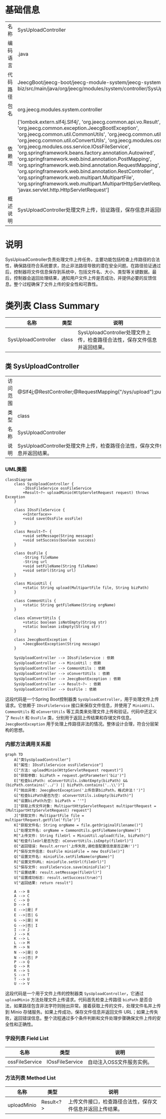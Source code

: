 # 基础信息

|      |      |
|------|------|
| 名称 | SysUploadController |
| 编码语言 | .java |
| 代码路径 | JeecgBoot/jeecg-boot/jeecg-module-system/jeecg-system-biz/src/main/java/org/jeecg/modules/system/controller/SysUploadController.java |
| 包名 | org.jeecg.modules.system.controller |
| 依赖项 | ['lombok.extern.slf4j.Slf4j', 'org.jeecg.common.api.vo.Result', 'org.jeecg.common.exception.JeecgBootException', 'org.jeecg.common.util.CommonUtils', 'org.jeecg.common.util.MinioUtil', 'org.jeecg.common.util.oConvertUtils', 'org.jeecg.modules.oss.entity.OssFile', 'org.jeecg.modules.oss.service.IOssFileService', 'org.springframework.beans.factory.annotation.Autowired', 'org.springframework.web.bind.annotation.PostMapping', 'org.springframework.web.bind.annotation.RequestMapping', 'org.springframework.web.bind.annotation.RestController', 'org.springframework.web.multipart.MultipartFile', 'org.springframework.web.multipart.MultipartHttpServletRequest', 'javax.servlet.http.HttpServletRequest'] |
| 概述说明 | SysUploadController处理文件上传，验证路径，保存信息并返回结果。 |

# 说明

SysUploadController负责处理文件上传任务，主要功能包括检查上传路径的合法性，确保路径符合系统要求，防止非法路径导致的潜在安全问题。在路径验证通过后，控制器将文件信息保存到系统中，包括文件名、大小、类型等关键数据。最后，控制器会返回处理结果，通知用户文件上传是否成功，并提供必要的反馈信息。整个过程确保了文件上传的安全性和可靠性。

# 类列表 Class Summary

| 名称   | 类型  | 说明 |
|-------|------|-------------|
| SysUploadController | class | SysUploadController处理文件上传，检查路径合法性，保存文件信息并返回结果。 |



## 类 SysUploadController

|      |      |
|------|------|
| 访问范围 | @Slf4j;@RestController;@RequestMapping("/sys/upload");public |
| 类型 | class |
| 名称 | SysUploadController |
| 说明 | SysUploadController处理文件上传，检查路径合法性，保存文件信息并返回结果。 |


### UML类图

```mermaid
classDiagram
    class SysUploadController {
        -IOssFileService ossFileService
        +Result~?~ uploadMinio(HttpServletRequest request) throws Exception
    }

    class IOssFileService {
        <<Interface>>
        +void save(OssFile ossFile)
    }

    class Result~T~ {
        +void setMessage(String message)
        +void setSuccess(boolean success)
    }

    class OssFile {
        -String fileName
        -String url
        +void setFileName(String fileName)
        +void setUrl(String url)
    }

    class MinioUtil {
        +static String upload(MultipartFile file, String bizPath)
    }

    class CommonUtils {
        +static String getFileName(String orgName)
    }

    class oConvertUtils {
        +static boolean isNotEmpty(String str)
        +static boolean isEmpty(String str)
    }

    class JeecgBootException {
        +JeecgBootException(String message)
    }

    SysUploadController --> IOssFileService : 依赖
    SysUploadController --> MinioUtil : 依赖
    SysUploadController --> CommonUtils : 依赖
    SysUploadController --> oConvertUtils : 依赖
    SysUploadController --> JeecgBootException : 依赖
    SysUploadController --> Result~?~ : 依赖
    SysUploadController --> OssFile : 依赖
```

这段代码是一个Spring Boot控制器类 `SysUploadController`，用于处理文件上传请求。它依赖于 `IOssFileService` 接口来保存文件信息，并使用了 `MinioUtil`、`CommonUtils` 和 `oConvertUtils` 等工具类来处理文件上传和验证。代码中还定义了 `Result` 和 `OssFile` 类，分别用于返回上传结果和存储文件信息。`JeecgBootException` 用于处理上传路径非法的情况。整体设计合理，符合分层架构的思想。


### 内部方法调用关系图

```mermaid
graph TD
    A["类SysUploadController"]
    B["属性: IOssFileService ossFileService"]
    C["方法: uploadMinio(HttpServletRequest request)"]
    D["获取参数: bizPath = request.getParameter('biz')"]
    E["检查bizPath: oConvertUtils.isNotEmpty(bizPath) && (bizPath.contains('../') || bizPath.contains('..\\')"]
    F["抛出异常: JeecgBootException('上传目录bizPath，格式非法！')"]
    G["检查bizPath是否为空: oConvertUtils.isEmpty(bizPath)"]
    H["设置bizPath为空: bizPath = ''"]
    I["获取上传文件对象: MultipartHttpServletRequest multipartRequest = (MultipartHttpServletRequest) request"]
    J["获取文件: MultipartFile file = multipartRequest.getFile('file')"]
    K["获取文件名: String orgName = file.getOriginalFilename()"]
    L["处理文件名: orgName = CommonUtils.getFileName(orgName)"]
    M["上传文件: String fileUrl = MinioUtil.upload(file, bizPath)"]
    N["检查fileUrl是否为空: oConvertUtils.isEmpty(fileUrl)"]
    O["返回错误: Result.error('上传失败,请检查配置信息是否正确!')"]
    P["保存文件信息: OssFile minioFile = new OssFile()"]
    Q["设置文件名: minioFile.setFileName(orgName)"]
    R["设置文件URL: minioFile.setUrl(fileUrl)"]
    S["保存文件: ossFileService.save(minioFile)"]
    T["设置结果: result.setMessage(fileUrl)"]
    U["设置成功标志: result.setSuccess(true)"]
    V["返回结果: return result"]

    A --> B
    A --> C
    C --> D
    D --> E
    E -->|是| F
    E -->|否| G
    G -->|是| H
    G -->|否| I
    I --> J
    J --> K
    K --> L
    L --> M
    M --> N
    N -->|是| O
    N -->|否| P
    P --> Q
    Q --> R
    R --> S
    S --> T
    T --> U
    U --> V
```

这段代码是一个用于文件上传的控制器类 `SysUploadController`，它通过 `uploadMinio` 方法处理文件上传请求。代码首先检查上传路径 `bizPath` 是否合法，如果路径包含非法字符则抛出异常。接着获取上传的文件，处理文件名并上传到 Minio 存储服务。如果上传成功，保存文件信息并返回文件 URL；如果上传失败，返回错误信息。整个流程通过多个条件判断和文件处理步骤确保文件上传的安全性和正确性。

### 字段列表 Field List

| 名称  | 类型  | 说明 |
|-------|-------|------|
| ossFileService | IOssFileService | 自动注入OSS文件服务实例。 |

### 方法列表 Method List

| 名称  | 类型  | 说明 |
|-------|-------|------|
| uploadMinio | Result<?> | 上传文件接口，检查路径合法性，保存文件信息并返回上传结果。 |




